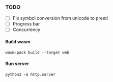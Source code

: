 ### TODO
- [ ] Fix symbol conversion from unicode to preeti
- [ ] Progress bar
- [ ] Concurrency

#### Build wasm
```
wasm-pack build --target web
```

#### Run server

```
python3 -m http.server
```
